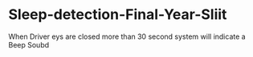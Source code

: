# Sleep-detection-Final-Year-Sliit
When Driver eys are closed more than 30 second system will indicate a Beep Soubd
